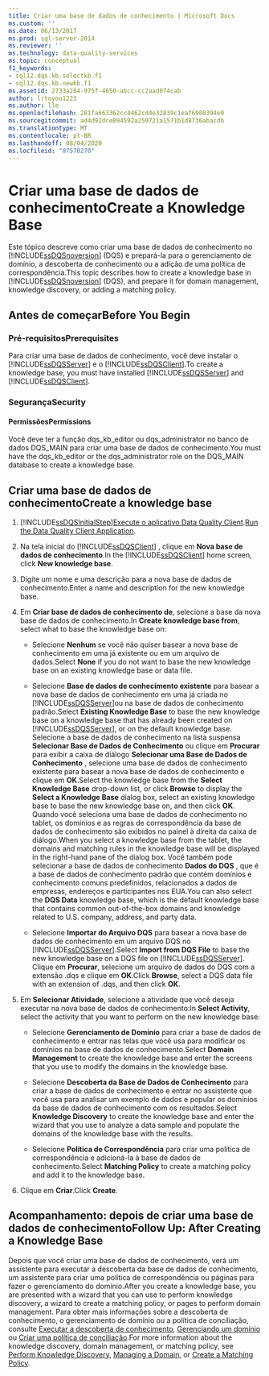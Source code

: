 ```yaml
---
title: Criar uma base de dados de conhecimento | Microsoft Docs
ms.custom: ''
ms.date: 06/13/2017
ms.prod: sql-server-2014
ms.reviewer: ''
ms.technology: data-quality-services
ms.topic: conceptual
f1_keywords:
- sql12.dqs.kb.selectkb.f1
- sql12.dqs.kb.newkb.f1
ms.assetid: 2733a284-975f-4650-abcc-cc2aad074cab
author: lrtoyou1223
ms.author: lle
ms.openlocfilehash: 281fa663362cc4462cd4e32839c1eaf6908394e0
ms.sourcegitcommit: ad4d92dce894592a259721a1571b1d8736abacdb
ms.translationtype: MT
ms.contentlocale: pt-BR
ms.lasthandoff: 08/04/2020
ms.locfileid: "87570270"
---
```

# <a name="create-a-knowledge-base"></a><span data-ttu-id="6c4b6-102">Criar uma base de dados de conhecimento</span><span class="sxs-lookup"><span data-stu-id="6c4b6-102">Create a Knowledge Base</span></span>
  <span data-ttu-id="6c4b6-103">Este tópico descreve como criar uma base de dados de conhecimento no [!INCLUDE[ssDQSnoversion](../includes/ssdqsnoversion-md.md)] (DQS) e prepará-la para o gerenciamento de domínio, a descoberta de conhecimento ou a adição de uma política de correspondência.</span><span class="sxs-lookup"><span data-stu-id="6c4b6-103">This topic describes how to create a knowledge base in [!INCLUDE[ssDQSnoversion](../includes/ssdqsnoversion-md.md)] (DQS), and prepare it for domain management, knowledge discovery, or adding a matching policy.</span></span>  
  
##  <a name="before-you-begin"></a><a name="BeforeYouBegin"></a> <span data-ttu-id="6c4b6-104">Antes de começar</span><span class="sxs-lookup"><span data-stu-id="6c4b6-104">Before You Begin</span></span>  
  
###  <a name="prerequisites"></a><a name="Prerequisites"></a> <span data-ttu-id="6c4b6-105">Pré-requisitos</span><span class="sxs-lookup"><span data-stu-id="6c4b6-105">Prerequisites</span></span>  
 <span data-ttu-id="6c4b6-106">Para criar uma base de dados de conhecimento, você deve instalar o [!INCLUDE[ssDQSServer](../includes/ssdqsserver-md.md)] e o [!INCLUDE[ssDQSClient](../includes/ssdqsclient-md.md)].</span><span class="sxs-lookup"><span data-stu-id="6c4b6-106">To create a knowledge base, you must have installed [!INCLUDE[ssDQSServer](../includes/ssdqsserver-md.md)] and [!INCLUDE[ssDQSClient](../includes/ssdqsclient-md.md)].</span></span>  
  
###  <a name="security"></a><a name="Security"></a> <span data-ttu-id="6c4b6-107">Segurança</span><span class="sxs-lookup"><span data-stu-id="6c4b6-107">Security</span></span>  
  
####  <a name="permissions"></a><a name="Permissions"></a> <span data-ttu-id="6c4b6-108">Permissões</span><span class="sxs-lookup"><span data-stu-id="6c4b6-108">Permissions</span></span>  
 <span data-ttu-id="6c4b6-109">Você deve ter a função dqs_kb_editor ou dqs_administrator no banco de dados DQS_MAIN para criar uma base de dados de conhecimento.</span><span class="sxs-lookup"><span data-stu-id="6c4b6-109">You must have the dqs_kb_editor or the dqs_administrator role on the DQS_MAIN database to create a knowledge base.</span></span>  
  
##  <a name="create-a-knowledge-base"></a><a name="Createaknowledgebase"></a><span data-ttu-id="6c4b6-110">Criar uma base de dados de conhecimento</span><span class="sxs-lookup"><span data-stu-id="6c4b6-110">Create a knowledge base</span></span>  
  
1.  [!INCLUDE[ssDQSInitialStep](../includes/ssdqsinitialstep-md.md)]<span data-ttu-id="6c4b6-111">[Execute o aplicativo Data Quality Client](../../2014/data-quality-services/run-the-data-quality-client-application.md).</span><span class="sxs-lookup"><span data-stu-id="6c4b6-111">[Run the Data Quality Client Application](../../2014/data-quality-services/run-the-data-quality-client-application.md).</span></span>  
  
2.  <span data-ttu-id="6c4b6-112">Na tela inicial do [!INCLUDE[ssDQSClient](../includes/ssdqsclient-md.md)] , clique em **Nova base de dados de conhecimento**.</span><span class="sxs-lookup"><span data-stu-id="6c4b6-112">In the [!INCLUDE[ssDQSClient](../includes/ssdqsclient-md.md)] home screen, click **New knowledge base**.</span></span>  
  
3.  <span data-ttu-id="6c4b6-113">Digite um nome e uma descrição para a nova base de dados de conhecimento.</span><span class="sxs-lookup"><span data-stu-id="6c4b6-113">Enter a name and description for the new knowledge base.</span></span>  
  
4.  <span data-ttu-id="6c4b6-114">Em **Criar base de dados de conhecimento de**, selecione a base da nova base de dados de conhecimento.</span><span class="sxs-lookup"><span data-stu-id="6c4b6-114">In **Create knowledge base from**, select what to base the knowledge base on:</span></span>  
  
    -   <span data-ttu-id="6c4b6-115">Selecione **Nenhum** se você não quiser basear a nova base de conhecimento em uma já existente ou em um arquivo de dados.</span><span class="sxs-lookup"><span data-stu-id="6c4b6-115">Select **None** if you do not want to base the new knowledge base on an existing knowledge base or data file.</span></span>  
  
    -   <span data-ttu-id="6c4b6-116">Selecione **Base de dados de conhecimento existente** para basear a nova base de dados de conhecimento em uma já criada no [!INCLUDE[ssDQSServer](../includes/ssdqsserver-md.md)]ou na base de dados de conhecimento padrão.</span><span class="sxs-lookup"><span data-stu-id="6c4b6-116">Select **Existing Knowledge Base** to base the new knowledge base on a knowledge base that has already been created on [!INCLUDE[ssDQSServer](../includes/ssdqsserver-md.md)], or on the default knowledge base.</span></span> <span data-ttu-id="6c4b6-117">Selecione a base de dados de conhecimento na lista suspensa **Selecionar Base de Dados de Conhecimento** ou clique em **Procurar** para exibir a caixa de diálogo **Selecionar uma Base de Dados de Conhecimento** , selecione uma base de dados de conhecimento existente para basear a nova base de dados de conhecimento e clique em **OK**.</span><span class="sxs-lookup"><span data-stu-id="6c4b6-117">Select the knowledge base from the **Select Knowledge Base** drop-down list, or click **Browse** to display the **Select a Knowledge Base** dialog box, select an existing knowledge base to base the new knowledge base on, and then click **OK**.</span></span> <span data-ttu-id="6c4b6-118">Quando você seleciona uma base de dados de conhecimento no tablet, os domínios e as regras de correspondência da base de dados de conhecimento são exibidos no painel à direita da caixa de diálogo.</span><span class="sxs-lookup"><span data-stu-id="6c4b6-118">When you select a knowledge base from the tablet, the domains and matching rules in the knowledge base will be displayed in the right-hand pane of the dialog box.</span></span> <span data-ttu-id="6c4b6-119">Você também pode selecionar a base de dados de conhecimento **Dados do DQS** , que é a base de dados de conhecimento padrão que contém domínios e conhecimento comuns predefinidos, relacionados a dados de empresas, endereços e participantes nos EUA.</span><span class="sxs-lookup"><span data-stu-id="6c4b6-119">You can also select the **DQS Data** knowledge base, which is the default knowledge base that contains common out-of-the-box domains and knowledge related to U.S. company, address, and party data.</span></span>  
  
    -   <span data-ttu-id="6c4b6-120">Selecione **Importar do Arquivo DQS** para basear a nova base de dados de conhecimento em um arquivo DQS no [!INCLUDE[ssDQSServer](../includes/ssdqsserver-md.md)].</span><span class="sxs-lookup"><span data-stu-id="6c4b6-120">Select **Import from DQS File** to base the new knowledge base on a DQS file on [!INCLUDE[ssDQSServer](../includes/ssdqsserver-md.md)].</span></span> <span data-ttu-id="6c4b6-121">Clique em **Procurar**, selecione um arquivo de dados do DQS com a extensão .dqs e clique em **OK**.</span><span class="sxs-lookup"><span data-stu-id="6c4b6-121">Click **Browse**, select a DQS data file with an extension of .dqs, and then click **OK**.</span></span>  
  
5.  <span data-ttu-id="6c4b6-122">Em **Selecionar Atividade**, selecione a atividade que você deseja executar na nova base de dados de conhecimento:</span><span class="sxs-lookup"><span data-stu-id="6c4b6-122">In **Select Activity**, select the activity that you want to perform on the new knowledge base:</span></span>  
  
    -   <span data-ttu-id="6c4b6-123">Selecione **Gerenciamento de Domínio** para criar a base de dados de conhecimento e entrar nas telas que você usa para modificar os domínios na base de dados de conhecimento.</span><span class="sxs-lookup"><span data-stu-id="6c4b6-123">Select **Domain Management** to create the knowledge base and enter the screens that you use to modify the domains in the knowledge base.</span></span>  
  
    -   <span data-ttu-id="6c4b6-124">Selecione **Descoberta da Base de Dados de Conhecimento** para criar a base de dados de conhecimento e entrar no assistente que você usa para analisar um exemplo de dados e popular os domínios da base de dados de conhecimento com os resultados.</span><span class="sxs-lookup"><span data-stu-id="6c4b6-124">Select **Knowledge Discovery** to create the knowledge base and enter the wizard that you use to analyze a data sample and populate the domains of the knowledge base with the results.</span></span>  
  
    -   <span data-ttu-id="6c4b6-125">Selecione **Política de Correspondência** para criar uma política de correspondência e adicioná-la à base de dados de conhecimento.</span><span class="sxs-lookup"><span data-stu-id="6c4b6-125">Select **Matching Policy** to create a matching policy and add it to the knowledge base.</span></span>  
  
6.  <span data-ttu-id="6c4b6-126">Clique em **Criar**.</span><span class="sxs-lookup"><span data-stu-id="6c4b6-126">Click **Create**.</span></span>  
  
##  <a name="follow-up-after-creating-a-knowledge-base"></a><a name="FollowUp"></a><span data-ttu-id="6c4b6-127">Acompanhamento: depois de criar uma base de dados de conhecimento</span><span class="sxs-lookup"><span data-stu-id="6c4b6-127">Follow Up: After Creating a Knowledge Base</span></span>  
 <span data-ttu-id="6c4b6-128">Depois que você criar uma base de dados de conhecimento, verá um assistente para executar a descoberta da base de dados de conhecimento, um assistente para criar uma política de correspondência ou páginas para fazer o gerenciamento do domínio.</span><span class="sxs-lookup"><span data-stu-id="6c4b6-128">After you create a knowledge base, you are presented with a wizard that you can use to perform knowledge discovery, a wizard to create a matching policy, or pages to perform domain management.</span></span> <span data-ttu-id="6c4b6-129">Para obter mais informações sobre a descoberta de conhecimento, o gerenciamento de domínio ou a política de conciliação, consulte [Executar a descoberta de conhecimento](../../2014/data-quality-services/perform-knowledge-discovery.md), [Gerenciando um domínio](../../2014/data-quality-services/managing-a-domain.md) ou [Criar uma política de conciliação](../../2014/data-quality-services/create-a-matching-policy.md).</span><span class="sxs-lookup"><span data-stu-id="6c4b6-129">For more information about the knowledge discovery, domain management, or matching policy, see [Perform Knowledge Discovery](../../2014/data-quality-services/perform-knowledge-discovery.md), [Managing a Domain](../../2014/data-quality-services/managing-a-domain.md), or [Create a Matching Policy](../../2014/data-quality-services/create-a-matching-policy.md).</span></span>  
  
  
